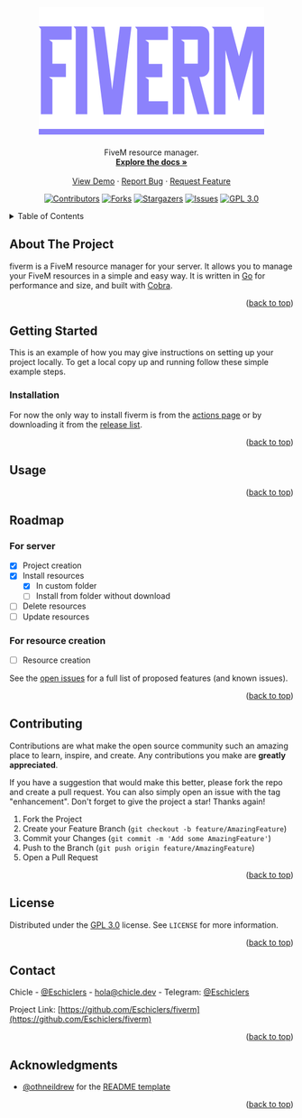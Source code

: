 <div id="top"></div>

<!-- PROJECT LOGO -->
<br />

<h2 align="center">

<img src="/doc/logo.svg">

</h2>

  <p align="center">
    FiveM resource manager.
    <br />
    <a href="https://github.com/Eschiclers/fiverm"><strong>Explore the docs »</strong></a>
    <br />
    <br />
    <a href="https://github.com/Eschiclers/fiverm">View Demo</a>
    ·
    <a href="https://github.com/Eschiclers/fiverm/issues">Report Bug</a>
    ·
    <a href="https://github.com/Eschiclers/fiverm/issues">Request Feature</a>
  </p>
</div>

<!-- BADGES -->
<div align="center">

[![Contributors][contributors-shield]][contributors-url]
[![Forks][forks-shield]][forks-url]
[![Stargazers][stars-shield]][stars-url]
[![Issues][issues-shield]][issues-url]
[![GPL 3.0][license-shield]][license-url]

</div>

<!-- TABLE OF CONTENTS -->
<details>
  <summary>Table of Contents</summary>
  <ol>
    <li>
      <a href="#about-the-project">About The Project</a>
      <ul>
        <li><a href="#built-with">Built With</a></li>
      </ul>
    </li>
    <li>
      <a href="#getting-started">Getting Started</a>
      <ul>
        <li><a href="#prerequisites">Prerequisites</a></li>
        <li><a href="#installation">Installation</a></li>
      </ul>
    </li>
    <li><a href="#usage">Usage</a></li>
    <li><a href="#roadmap">Roadmap</a></li>
    <li><a href="#contributing">Contributing</a></li>
    <li><a href="#license">License</a></li>
    <li><a href="#contact">Contact</a></li>
    <li><a href="#acknowledgments">Acknowledgments</a></li>
  </ol>
</details>

<!-- ABOUT THE PROJECT -->

## About The Project

fiverm is a FiveM resource manager for your server. It allows you to manage your FiveM resources in a simple and easy way. It is written in [Go](https://github.com/golang/go) for performance and size, and built with [Cobra](https://github.com/spf13/cobra).

<p align="right">(<a href="#top">back to top</a>)</p>


<!-- GETTING STARTED -->

## Getting Started

This is an example of how you may give instructions on setting up your project locally.
To get a local copy up and running follow these simple example steps.

### Installation

For now the only way to install fiverm is from the [actions page](https://github.com/Eschiclers/fiverm/actions) or by downloading it from the [release list](https://github.com/Eschiclers/fiverm/releases).

<p align="right">(<a href="#top">back to top</a>)</p>

<!-- USAGE EXAMPLES -->

## Usage



<p align="right">(<a href="#top">back to top</a>)</p>

<!-- ROADMAP -->

## Roadmap

### For server

- [X] Project creation
- [X] Install resources
  - [X] In custom folder
  - [ ] Install from folder without download
- [ ] Delete resources
- [ ] Update resources

### For resource creation

- [ ] Resource creation

See the [open issues](https://github.com/Eschiclers/fiverm/issues) for a full list of proposed features (and known issues).

<p align="right">(<a href="#top">back to top</a>)</p>

<!-- CONTRIBUTING -->

## Contributing

Contributions are what make the open source community such an amazing place to learn, inspire, and create. Any contributions you make are **greatly appreciated**.

If you have a suggestion that would make this better, please fork the repo and create a pull request. You can also simply open an issue with the tag "enhancement".
Don't forget to give the project a star! Thanks again!

1. Fork the Project
2. Create your Feature Branch (`git checkout -b feature/AmazingFeature`)
3. Commit your Changes (`git commit -m 'Add some AmazingFeature'`)
4. Push to the Branch (`git push origin feature/AmazingFeature`)
5. Open a Pull Request

<p align="right">(<a href="#top">back to top</a>)</p>

<!-- LICENSE -->

## License

Distributed under the [GPL 3.0](https://www.gnu.org/licenses/gpl-3.0.html) license. See `LICENSE` for more information.

<p align="right">(<a href="#top">back to top</a>)</p>

<!-- CONTACT -->

## Contact

Chicle - [@Eschiclers](https://twitter.com/Eschiclers) - [hola@chicle.dev](mailto:hola@chicle.dev) - Telegram: [@Eschiclers](https://t.me/Eschiclers)

Project Link: [https://github.com/Eschiclers/fiverm](https://github.com/Eschiclers/fiverm)

<p align="right">(<a href="#top">back to top</a>)</p>

<!-- ACKNOWLEDGMENTS -->

## Acknowledgments

- [@othneildrew](https://github.com/othneildrew/) for the [README template](https://github.com/othneildrew/Best-README-Template/blob/master/BLANK_README.md)

<p align="right">(<a href="#top">back to top</a>)</p>

<!-- MARKDOWN LINKS & IMAGES -->
<!-- https://www.markdownguide.org/basic-syntax/#reference-style-links -->

[contributors-shield]: https://img.shields.io/github/contributors/Eschiclers/fiverm.svg?style=for-the-badge
[contributors-url]: https://github.com/Eschiclers/fiverm/graphs/contributors
[forks-shield]: https://img.shields.io/github/forks/Eschiclers/fiverm.svg?style=for-the-badge
[forks-url]: https://github.com/Eschiclers/fiverm/network/members
[stars-shield]: https://img.shields.io/github/stars/Eschiclers/fiverm.svg?style=for-the-badge
[stars-url]: https://github.com/Eschiclers/fiverm/stargazers
[issues-shield]: https://img.shields.io/github/issues/Eschiclers/fiverm.svg?style=for-the-badge
[issues-url]: https://github.com/Eschiclers/fiverm/issues
[license-shield]: https://img.shields.io/github/license/Eschiclers/fiverm.svg?style=for-the-badge
[license-url]: https://github.com/Eschiclers/fiverm/blob/master/LICENSE.txt
[linkedin-shield]: https://img.shields.io/badge/-LinkedIn-black.svg?style=for-the-badge&logo=linkedin&colorB=555
[linkedin-url]: https://linkedin.com/in/linkedin_username
[product-screenshot]: images/screenshot.png
